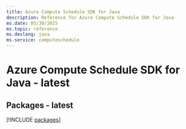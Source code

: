 ```yaml
---
title: Azure Compute Schedule SDK for Java
description: Reference for Azure Compute Schedule SDK for Java
ms.date: 05/30/2025
ms.topic: reference
ms.devlang: java
ms.service: computeschedule
---
```

# Azure Compute Schedule SDK for Java - latest
## Packages - latest
[!INCLUDE [packages](compute-schedule-index.md)]